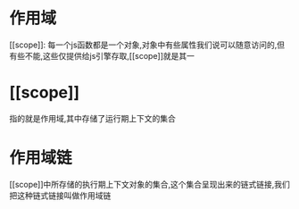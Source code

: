 # 作用域
  [[scope]]:  每一个js函数都是一个对象,对象中有些属性我们说可以随意访问的,但有些不能,这些仅提供给js引擎存取,[[scope]]就是其一


# [[scope]]
  指的就是作用域,其中存储了运行期上下文的集合


# 作用域链
  [[scope]]中所存储的执行期上下文对象的集合,这个集合呈现出来的链式链接,我们把这种链式链接叫做作用域链

